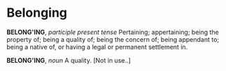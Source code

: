 # Belonging

**BELONG'ING**, _participle present tense_ Pertaining; appertaining; being the property of; being a quality of; being the concern of; being appendant to; being a native of, or having a legal or permanent settlement in.

**BELONG'ING**, _noun_ A quality. \[Not in use..\]